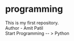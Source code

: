 # programming
This is my first repository.
</br>
Author - Amit Patil 
</br>
Start Programming -- > Python


